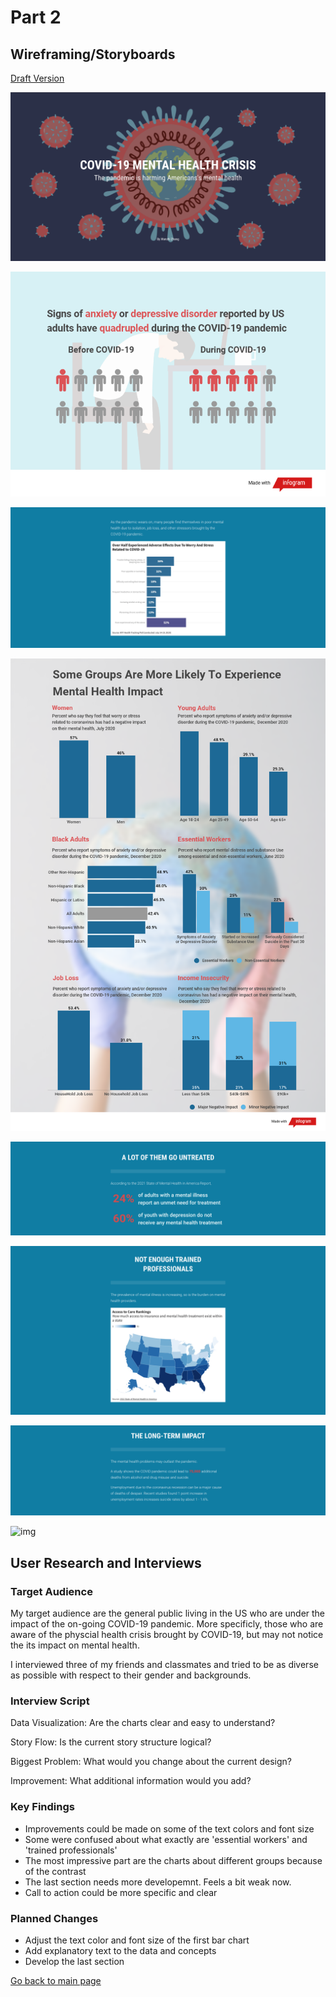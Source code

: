 # Part 2
## Wireframing/Storyboards

[Draft Version](https://preview.shorthand.com/rS24U9w0COy35fCO)

![img](p1.png)

![img](covid.png)

![img](p2.png)

![img](proj1.png)

![img](p3.png)

![img](p4.png)

![img](p5.png)

![img](help-4955863.jpg)


## User Research and Interviews

### Target Audience

My target audience are the general public living in the US who are under the impact of the on-going COVID-19 pandemic. More specificly, those who are aware of the physcial health crisis brought by COVID-19, but may not notice the its impact on mental health.

I interviewed three of my friends and classmates and tried to be as diverse as possible with respect to their gender and backgrounds.

### Interview Script
Data Visualization: Are the charts clear and easy to understand?

Story Flow: Is the current story structure logical?

Biggest Problem: What would you change about the current design?

Improvement: What additional information would you add?

### Key Findings
- Improvements could be made on some of the text colors and font size
- Some were confused about what exactly are 'essential workers' and 'trained professionals'
- The most impressive part are the charts about different groups because of the contrast
- The last section needs more developemnt. Feels a bit weak now.
- Call to action could be more specific and clear

### Planned Changes
- Adjust the text color and font size of the first bar chart
- Add explanatory text to the data and concepts
- Develop the last section


[Go back to main page](<https://iriswzi.github.io/wanzhiz-portfolio/>)
